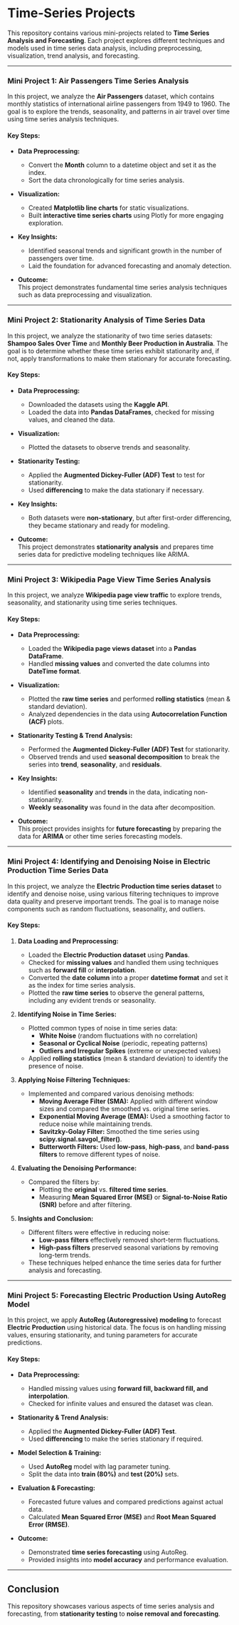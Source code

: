 # Time-Series Projects

This repository contains various mini-projects related to **Time Series Analysis and Forecasting**. Each project explores different techniques and models used in time series data analysis, including preprocessing, visualization, trend analysis, and forecasting.

---

### **Mini Project 1: Air Passengers Time Series Analysis**

In this project, we analyze the **Air Passengers** dataset, which contains monthly statistics of international airline passengers from 1949 to 1960. The goal is to explore the trends, seasonality, and patterns in air travel over time using time series analysis techniques.

#### **Key Steps:**

- **Data Preprocessing:**  
  - Convert the **Month** column to a datetime object and set it as the index.  
  - Sort the data chronologically for time series analysis.

- **Visualization:**  
  - Created **Matplotlib line charts** for static visualizations.  
  - Built **interactive time series charts** using Plotly for more engaging exploration.

- **Key Insights:**  
  - Identified seasonal trends and significant growth in the number of passengers over time.  
  - Laid the foundation for advanced forecasting and anomaly detection.

- **Outcome:**  
  This project demonstrates fundamental time series analysis techniques such as data preprocessing and visualization.

---

### **Mini Project 2: Stationarity Analysis of Time Series Data**

In this project, we analyze the stationarity of two time series datasets: **Shampoo Sales Over Time** and **Monthly Beer Production in Australia**. The goal is to determine whether these time series exhibit stationarity and, if not, apply transformations to make them stationary for accurate forecasting.

#### **Key Steps:**

- **Data Preprocessing:**  
  - Downloaded the datasets using the **Kaggle API**.  
  - Loaded the data into **Pandas DataFrames**, checked for missing values, and cleaned the data.

- **Visualization:**  
  - Plotted the datasets to observe trends and seasonality.

- **Stationarity Testing:**  
  - Applied the **Augmented Dickey-Fuller (ADF) Test** to test for stationarity.  
  - Used **differencing** to make the data stationary if necessary.

- **Key Insights:**  
  - Both datasets were **non-stationary**, but after first-order differencing, they became stationary and ready for modeling.

- **Outcome:**  
  This project demonstrates **stationarity analysis** and prepares time series data for predictive modeling techniques like ARIMA.

---

### **Mini Project 3: Wikipedia Page View Time Series Analysis**

In this project, we analyze **Wikipedia page view traffic** to explore trends, seasonality, and stationarity using time series techniques.

#### **Key Steps:**

- **Data Preprocessing:**  
  - Loaded the **Wikipedia page views dataset** into a **Pandas DataFrame**.  
  - Handled **missing values** and converted the date columns into **DateTime format**.

- **Visualization:**  
  - Plotted the **raw time series** and performed **rolling statistics** (mean & standard deviation).  
  - Analyzed dependencies in the data using **Autocorrelation Function (ACF)** plots.

- **Stationarity Testing & Trend Analysis:**  
  - Performed the **Augmented Dickey-Fuller (ADF) Test** for stationarity.  
  - Observed trends and used **seasonal decomposition** to break the series into **trend**, **seasonality**, and **residuals**.

- **Key Insights:**  
  - Identified **seasonality** and **trends** in the data, indicating non-stationarity.  
  - **Weekly seasonality** was found in the data after decomposition.

- **Outcome:**  
  This project provides insights for **future forecasting** by preparing the data for **ARIMA** or other time series forecasting models.

---

### **Mini Project 4: Identifying and Denoising Noise in Electric Production Time Series Data**

In this project, we analyze the **Electric Production time series dataset** to identify and denoise noise, using various filtering techniques to improve data quality and preserve important trends. The goal is to manage noise components such as random fluctuations, seasonality, and outliers.

#### **Key Steps:**

1. **Data Loading and Preprocessing:**
   - Loaded the **Electric Production dataset** using **Pandas**.  
   - Checked for **missing values** and handled them using techniques such as **forward fill** or **interpolation**.  
   - Converted the **date column** into a proper **datetime format** and set it as the index for time series analysis.  
   - Plotted the **raw time series** to observe the general patterns, including any evident trends or seasonality.

2. **Identifying Noise in Time Series:**
   - Plotted common types of noise in time series data:
     - **White Noise** (random fluctuations with no correlation)
     - **Seasonal or Cyclical Noise** (periodic, repeating patterns)
     - **Outliers and Irregular Spikes** (extreme or unexpected values)
   - Applied **rolling statistics** (mean & standard deviation) to identify the presence of noise.

3. **Applying Noise Filtering Techniques:**
   - Implemented and compared various denoising methods:
     - **Moving Average Filter (SMA):** Applied with different window sizes and compared the smoothed vs. original time series.
     - **Exponential Moving Average (EMA):** Used a smoothing factor to reduce noise while maintaining trends.
     - **Savitzky-Golay Filter:** Smoothed the time series using **scipy.signal.savgol_filter()**.
     - **Butterworth Filters:** Used **low-pass**, **high-pass**, and **band-pass filters** to remove different types of noise.

4. **Evaluating the Denoising Performance:**
   - Compared the filters by:
     - Plotting the **original** vs. **filtered time series**.
     - Measuring **Mean Squared Error (MSE)** or **Signal-to-Noise Ratio (SNR)** before and after filtering.

5. **Insights and Conclusion:**
   - Different filters were effective in reducing noise:
     - **Low-pass filters** effectively removed short-term fluctuations.
     - **High-pass filters** preserved seasonal variations by removing long-term trends.
   - These techniques helped enhance the time series data for further analysis and forecasting.

---

### **Mini Project 5: Forecasting Electric Production Using AutoReg Model**

In this project, we apply **AutoReg (Autoregressive) modeling** to forecast **Electric Production** using historical data. The focus is on handling missing values, ensuring stationarity, and tuning parameters for accurate predictions.

#### **Key Steps:**

- **Data Preprocessing:**
  - Handled missing values using **forward fill, backward fill, and interpolation**.
  - Checked for infinite values and ensured the dataset was clean.

- **Stationarity & Trend Analysis:**
  - Applied the **Augmented Dickey-Fuller (ADF) Test**.
  - Used **differencing** to make the series stationary if required.

- **Model Selection & Training:**
  - Used **AutoReg** model with lag parameter tuning.
  - Split the data into **train (80%)** and **test (20%)** sets.

- **Evaluation & Forecasting:**
  - Forecasted future values and compared predictions against actual data.
  - Calculated **Mean Squared Error (MSE)** and **Root Mean Squared Error (RMSE)**.

- **Outcome:**
  - Demonstrated **time series forecasting** using AutoReg.
  - Provided insights into **model accuracy** and performance evaluation.

---

## **Conclusion**

This repository showcases various aspects of time series analysis and forecasting, from **stationarity testing** to **noise removal and forecasting**.
